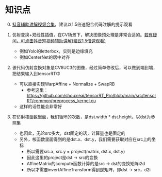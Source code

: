 # 知识点
0. [抖音辅助讲解视频合集](https://www.douyin.com/video/7074804712570113311)，建议以1.5倍速配合代码注解的提示观看

1. 仿射变换+双线性插值，在CV场景下，解决图像预处理是非常合适的。[若有疑问，可点击抖音短视频辅助讲解(建议1.5倍速观看)](https://v.douyin.com/NhM6QnU/)
    - 例如Yolo的letterbox，实则是边缘填充
    - 例如CenterNet的居中对齐
2. 该代码仿射变换对象是CV8UC3的图像，经过简单修改后，可以做到端到端，把结果输入到tensorRT中
    - 可以直接实现WarpAffine + Normalize + SwapRB
        - 参考这里：https://github.com/shouxieai/tensorRT_Pro/blob/main/src/tensorRT/common/preprocess_kernel.cu
    - 这样的话性能会非常好
3. 在仿射核函数里面，我们循环的次数，是dst.width * dst.height，以dst为参照集
    - 也因此，无论src多大，dst固定的话，计算量也是固定的
    - 另外，核函数里面得到的是dst.x、dst.y，我们需要获取对应在src上的坐标
        - 所以需要src.x, src.y = project(matrix, dst.x, dst.y)
        - 因此这里的project是dst -> src的变换
        - AffineMatrix的compute函数计算的是src -> dst的变换矩阵i2d
        - 所以才需要invertAffineTransform得到逆矩阵，即dst -> src，d2i
